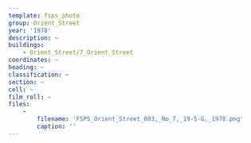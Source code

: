 ```yaml
---
template: fsps_photo
group: Orient_Street
year: '1978'
description: ~
buildings:
    - Orient_Street/7_Orient_Street
coordinates: ~
heading: ~
classification: ~
section: ~
cell: ~
film_roll: ~
files:
    -
        filename: 'FSPS_Orient_Street_003,_No_7,_19-5-G,_1978.png'
        caption: ''
---
```

